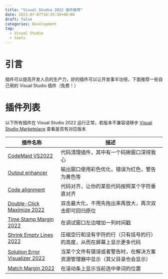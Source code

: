 ```yaml
---
title: "Visual Studio 2022 插件推荐"
date: 2022-07-07T16:35:39+08:00
draft: false
categories: Development
tag:
  - Visual Studio
  - tools
---
```


# 引言

插件可以提高开发人员的生产力，好的插件可以让开发事半功倍，下面推荐一些自己用的 Visual Studio 插件（免费！）

# 插件列表

以下所有插件在 Visual Studio 2022 运行正常，若版本不兼容请移步 [Visual Studio Marketplace](https://marketplace.visualstudio.com) 查看是否有对应版本

| 插件名称                                                                                                                                   | 描述                                                                       |
| ------------------------------------------------------------------------------------------------------------------------------------------ | -------------------------------------------------------------------------- |
| [CodeMaid VS2022](https://marketplace.visualstudio.com/items?itemName=SteveCadwallader.CodeMaidVS2022)                                     | 代码清理插件，其中有一个码锹窗口深得我心                                   |
| [Output enhancer](https://marketplace.visualstudio.com/items?itemName=NikolayBalakin.Outputenhancer)                                       | 输出窗口使用彩色优化，错误为红色，警告为黄色等                             |
| [Code alignment](https://marketplace.visualstudio.com/items?itemName=cpmcgrath.Codealignment)                                              | 代码对齐，让你的某些代码按照某个字符垂直对齐                               |
| [Double-Click Maximize 2022](https://marketplace.visualstudio.com/items?itemName=VisualStudioPlatformTeam.Double-ClickMaximize2022)        | 双击最大化，不用先拖出来再放大，再次双击即可回归原位                       |
| [Time Stamp Margin 2022](https://marketplace.visualstudio.com/items?itemName=VisualStudioPlatformTeam.TimeStampMargin2022)                 | 在调试窗口左边增加一列时间戳                                               |
| [Shrink Empty Lines 2022](https://marketplace.visualstudio.com/items?itemName=VisualStudioPlatformTeam.SyntacticLineCompression2022)       | 压缩空行和没有字符的行（只有括号的行）的高度，从而在屏幕上显示更多代码     |
| [Solution Error Visualizer 2022](https://marketplace.visualstudio.com/items?itemName=VisualStudioPlatformTeam.SolutionErrorVisualizer2022) | 当某个文件有错误或者警告时，在解决方案资源管理器中显示（其父目录也会显示） |
| [Match Margin 2022](https://marketplace.visualstudio.com/items?itemName=VisualStudioPlatformTeam.MatchMargin2022)                          | 在滚动条上显示当前选中单词的位置                                           |
